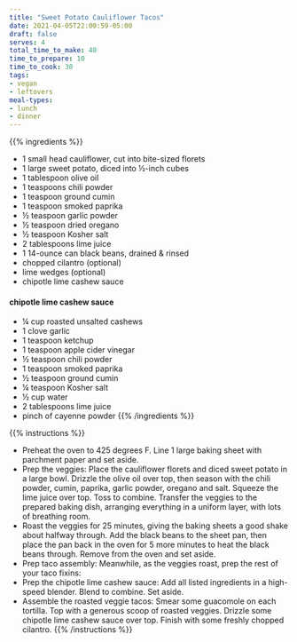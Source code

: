 ```yaml
---
title: "Sweet Potato Cauliflower Tacos"
date: 2021-04-05T22:00:59-05:00
draft: false
serves: 4
total_time_to_make: 40
time_to_prepare: 10
time_to_cook: 30
tags:
- vegan
- leftovers
meal-types:
- lunch
- dinner
---
```


{{% ingredients %}}
- 1 small head cauliflower, cut into bite-sized florets
- 1 large sweet potato, diced into ½-inch cubes
- 1 tablespoon olive oil
- 1 teaspoons chili powder
- 1 teaspoon ground cumin
- 1 teaspoon smoked paprika
- ½ teaspoon garlic powder
- ½ teaspoon dried oregano
- ½ teaspoon Kosher salt
- 2 tablespoons lime juice
- 1 14-ounce can black beans, drained & rinsed
- chopped cilantro (optional)
- lime wedges (optional)
- chipotle lime cashew sauce

#### chipotle lime cashew sauce
- ¼ cup roasted unsalted cashews
- 1 clove garlic
- 1 teaspoon ketchup
- 1 teaspoon apple cider vinegar
- ½ teaspoon chili powder
- 1 teaspoon smoked paprika
- ½ teaspoon ground cumin
- ¼ teaspoon Kosher salt
- ½ cup water
- 2 tablespoons lime juice
- pinch of cayenne powder
{{% /ingredients %}}

{{% instructions %}}
- Preheat the oven to 425 degrees F. Line 1 large baking sheet with parchment paper and set aside.
- Prep the veggies: Place the cauliflower florets and diced sweet potato in a large bowl. Drizzle the olive oil over top, then season with the chili powder, cumin, paprika, garlic powder, oregano and salt. Squeeze the lime juice over top. Toss to combine. Transfer the veggies to the prepared baking dish, arranging everything in a uniform layer, with lots of breathing room.
- Roast the veggies for 25 minutes, giving the baking sheets a good shake about halfway through. Add the black beans to the sheet pan, then place the pan back in the oven for 5 more minutes to heat the black beans through. Remove from the oven and set aside.
- Prep taco assembly: Meanwhile, as the veggies roast, prep the rest of your taco fixins:
- Prep the chipotle lime cashew sauce: Add all listed ingredients in a high-speed blender. Blend to combine. Set aside.
- Assemble the roasted veggie tacos: Smear some guacomole on each tortilla. Top with a generous scoop of roasted veggies. Drizzle some chipotle lime cashew sauce over top. Finish with some freshly chopped cilantro.
{{% /instructions %}}
